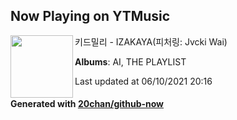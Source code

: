 ## Now Playing on YTMusic

[<img align="left" width="100" src="https://lh3.googleusercontent.com/__LyBVBgB9tWwy86s6qqRLP2PZv7PUOmtiB6EUchk4qOWH8ohpecb8yzzE64DzuZo4vGH9Dtu7Qz2wuZew">](https://music.youtube.com/watch?v=QB35djIyNe4)

키드밀리 - IZAKAYA(피처링: Jvcki Wai)

**Albums**: AI, THE PLAYLIST

Last updated at 06/10/2021 20:16

#### Generated with [20chan/github-now](https://github.com/20chan/github-now)
